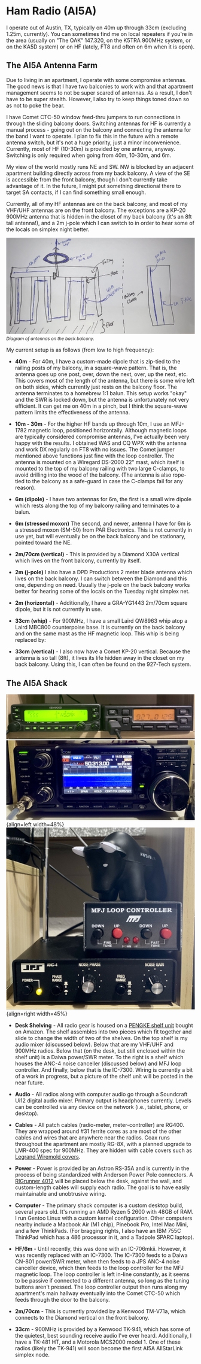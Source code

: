 # Ham Radio (AI5A)

I operate out of Austin, TX, typically on 40m up through 33cm (excluding 1.25m,
currently). You can sometimes find me on local repeaters if you're in the area
(usually on "The OAK" 147.320, on the K5TRA 900MHz system, or on the KA5D
system) or on HF (lately, FT8 and often on 6m when it is open).


## The AI5A Antenna Farm

Due to living in an apartment, I operate with some compromise
antennas. The good news is that I have two balconies to work with and that
apartment management seems to not be super scared of antennas. As a result, I
don't have to be super stealth. However, I also try to keep things toned down so
as not to poke the bear.

I have Comet CTC-50 window feed-thru jumpers to run
connections in through the sliding balcony doors. Switching antennas for HF is
currently a manual process - going out on the balcony and connecting
the antenna for the band I want to operate. I plan to fix this in the
future with a remote antenna switch, but it's not a huge priority, just a minor
inconvenience. Currently, most of HF (10-30m) is provided by one antenna,
anyway. Switching is only required when going from 40m, 10-30m, and 6m.

My view of the world mostly runs NE and SW. NW is blocked by an adjacent
apartment building directly across from my back balcony. A view of the SE is
accessible from the front balcony, though I don't currently take advantage of
it. In the future, I might put something directional there to target SA
contacts, if I can find something small enough.

Currently, all of my HF antennas are on the back balcony, and most of my VHF/UHF
antennas are on the front balcony. The exceptions are a KP-20 900MHz antenna
that is hidden in the closet of my back balcony (it's an 8ft tall antenna!), and
a 2m j-pole which I can switch to in order to hear some of the locals on simplex
night better.

![Back Balcony Antenna Diagram](/images/back-balcony-antennas.jpg)
<small style="font-style:italic">
  Diagram of antennas on the back balcony.
</small>

My current setup is as follows (from low to high frequency):

* **40m** - For 40m, I have a custom-made dipole that is zip-tied to
  the railing posts of my balcony, in a square-wave pattern. That is,
  the antenna goes up one post, over, down the next, over, up the
  next, etc. This covers most of the length of the antenna, but there
  is some wire left on both sides, which currently just rests on the
  balcony floor. The antenna terminates to a homebrew 1:1 balun. This
  setup works "okay" and the SWR is locked down, but the antenna is
  unfortunately not very efficient. It can get me on 40m in a pinch,
  but I think the square-wave pattern limits the effectiveness of the
  antenna.

* **10m - 30m** - For the higher HF bands up through 10m, I use an
  MFJ-1782 magnetic loop, positioned horizontally. Although magnetic loops are
  typically considered compromise antennas, I've actually been very happy with
  the results. I obtained WAS and CQ WPX with the antenna and work DX regularly
  on FT8 with no issues. The Comet jumper mentioned above functions just fine
  with the loop controller. The antenna is mounted on a Wiregard DS-2000 22"
  mast, which itself is mounted to the top of my balcony railing with two large
  C-clamps, to avoid drilling into the wood of the balcony. (The antenna is also
  rope-tied to the balcony as a safe-guard in case the C-clamps fail for any
  reason).

* **6m (dipole)** - I have two antennas for 6m, the first is a small
  wire dipole which rests along the top of my balcony railing and
  terminates to a balun.

* **6m (stressed moxon)** The second, and newer, antenna I have for 6m
  is a stressed moxon (SM-50) from PAR Electronics. This is not currently in use
  yet, but will eventually be on the back balcony and be stationary, pointed
  toward the NE.

* **2m/70cm (vertical)** - This is provided by a Diamond X30A vertical
  which lives on the front balcony, currently by itself.

* **2m (j-pole)** I also have a DPD Productions 2 meter blade antenna which
  lives on the back balcony. I can switch between the Diamond and this one,
  depending on need. Usually the j-pole on the back balcony works better for
  hearing some of the locals on the Tuesday night simplex net.

* **2m (horizontal)** - Additionally, I have a GRA-YG1443 2m/70cm
  square dipole, but it is not currently in use.

* **33cm (whip)** - For 900MHz, I have a small Laird QW8963 whip atop a Laird
  MBC800 counterpoise base. It is currently on the back balcony and on the same
  mast as the HF magnetic loop. This whip is being replaced by:

* **33cm (vertical)** - I also now have a Comet KP-20 vertical. Because the
  antenna is so tall (8ft), it lives its life hidden away in the closet on my
  back balcony. Using this, I can often be found on the 927-Tech system.

## The AI5A Shack

![VHF/UHF/900](/images/vhf-uhf-900.jpg)
![HF](/images/ic7300.jpg){align=left width=48%}
![sundries](/images/sundries.jpg){align=right width=45%}

<!-- ugh -->
<div style="clear: both"></div>
<!-- /ugh -->

* **Desk Shelving** - All radio gear is housed on a
  [PENGKE shelf unit](https://www.amazon.com/gp/product/B07V85QS4T/ref=ppx_yo_dt_b_search_asin_title?ie=UTF8&psc=1)
  bought on Amazon. The shelf assembles into two pieces which fit together and
  slide to change the width of two of the shelves. On the top shelf is my audio
  mixer (discussed below). Below that are my VHF/UHF and 900MHz radios. Below
  that (on the desk, but still enclosed within the shelf unit) is a Daiwa
  power/SWR meter. To the right is a shelf which houses the ANC-4 noise
  canceller (discussed below) and MFJ loop controller. And finally, below that
  is the IC-7300. Wiring is currently a bit of a work in progress, but a picture
  of the shelf unit will be posted in the near future.

* **Audio** - All radios along with computer audio go through a Soundcraft Ui12
  digital audio mixer. Primary output is headphones currently. Levels can be
  controlled via any device on the network (i.e., tablet, phone, or desktop).

* **Cables** - All patch cables (radio-meter, meter-controller) are RG400. They
  are wrapped around #31 ferrite cores as are most of the other cables and
  wires that are anywhere near the radios. Coax runs throughout the apartment
  are mostly RG-8X, with a planned upgrade to LMR-400 spec for 900MHz. They are
  hidden with cable covers such as
  [Legrand Wiremold covers](https://www.amazon.com/gp/product/B0015EDVVU/).

* **Power** - Power is provided by an Astron RS-35A and is currently in the
  process of being standardized with Anderson Power Pole connectors. A
  [RIGrunner 4012](https://powerwerx.com/west-mountain-radio-rigrunner-4012)
  will be placed below the desk, against the wall, and custom-length cables will
  supply each radio. The goal is to have easily maintainable and unobtrusive
  wiring.

* **Computer** - The primary shack computer is a custom desktop build, several
  years old. It's running an AMD Ryzen 5 2600 with 48GB of RAM. I run Gentoo
  Linux with a custom kernel configuration. Other computers nearby include a
  Macbook Air (M1 chip), Pinebook Pro, Intel Mac Mini, and a few ThinkPads. (For
  bragging rights, I also have an IBM 755C ThinkPad which has a 486 processor in
  it, and a Tadpole SPARC laptop).

* **HF/6m** - Until recently, this was done with an IC-706mkii. However, it was
  recently replaced with an IC-7300. The IC-7300 feeds to a Daiwa CN-801
  power/SWR meter, when then feeds to a JPS ANC-4 noise canceller device, which
  then feeds to the loop controller for the MFJ magnetic loop. The loop
  controller is left in-line constantly, as it seems to be passive if
  connected to a different antenna, so long as the tuning buttons aren't
  pressed. The loop controller output then runs along my apartment's main
  hallway eventually into the Comet CTC-50 which feeds through the door to the
  balcony.

* **2m/70cm** - This is currently provided by a Kenwood TM-V71a, which connects
  to the Diamond vertical on the front balcony.

* **33cm** - 900MHz is provided by a Kenwood TK-941, which has some of the
  quietest, best sounding receive audio I've ever heard. Additionally, I have a
  TK-481 HT, and a Motorola MCS2000 model 1. One of these radios (likely the
  TK-941) will soon become the first AI5A AllStarLink simplex node.
